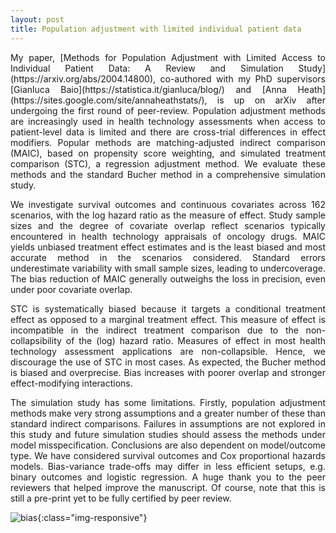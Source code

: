 ```yaml
---
layout: post
title: Population adjustment with limited individual patient data
---
```


<p align="justify">My paper, [Methods for Population Adjustment with Limited Access to Individual Patient Data: A Review and Simulation Study](https://arxiv.org/abs/2004.14800), co-authored with my PhD supervisors [Gianluca Baio](https://statistica.it/gianluca/blog/) and [Anna Heath](https://sites.google.com/site/annaheathstats/), is up on arXiv after undergoing the first round of peer-review. Population adjustment methods are increasingly used in health technology assessments when access to patient-level data is limited and there are cross-trial differences in effect modifiers. Popular methods are matching-adjusted indirect comparison (MAIC), based on propensity score weighting, and simulated treatment comparison (STC), a regression adjustment method. We evaluate these methods and the standard Bucher method in a comprehensive simulation study.</p>

<p align="justify">We investigate survival outcomes and continuous covariates across 162 scenarios, with the log hazard ratio as the measure of effect. Study sample sizes and the degree of covariate overlap reflect scenarios typically encountered in health technology appraisals of oncology drugs. MAIC yields unbiased treatment effect estimates and is the least biased and most accurate method in the scenarios considered. Standard errors underestimate variability with small sample sizes, leading to undercoverage. The bias reduction of MAIC generally outweighs the loss in precision, even under poor covariate overlap.</p>

<p align="justify">STC is systematically biased because it targets a conditional treatment effect as opposed to a marginal treatment effect. This measure of effect is incompatible in the indirect treatment comparison due to the non-collapsibility of the (log) hazard ratio. Measures of effect in most health technology assessment applications are non-collapsible. Hence, we discourage the use of STC in most cases. As expected, the Bucher method is biased and overprecise. Bias increases with poorer overlap and stronger effect-modifying interactions.</p>

<p align="justify">The simulation study has some limitations. Firstly, population adjustment methods make very strong assumptions and a greater number of these than standard indirect comparisons. Failures in assumptions are not explored in this study and future simulation studies should assess the methods under model misspecification. Conclusions are also dependent on model/outcome type. We have considered survival outcomes and Cox proportional hazards models. Bias-variance trade-offs may differ in less efficient setups, e.g. binary outcomes and logistic regression. A huge thank you to the peer reviewers that helped improve the manuscript. Of course, note that this is still a pre-print yet to be fully certified by peer review.</p>

![bias]({{site.baseurl}}/images/bias.png "Bias across all simulation scenarios."){:class="img-responsive"}
